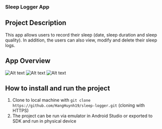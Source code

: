 ### Sleep Logger App

## Project Description
This app allows users to record their sleep (date, sleep duration and sleep quality). In addition, the users can also view, modify and delete their sleep logs. 

## App Overview
![Alt text](https://ibb.co/MCFGKrs "All logs screen")
![Alt text](https://ibb.co/LnGHvY8 "Logger screen")
![Alt text](https://ibb.co/f9xnCtC "Detail screen")

## How to install and run the project 
1. Clone to local machine with `git clone https://github.com/HangHuynh19/sleep-logger.git` (cloning with HTTPS)
2. The project can be run via emulator in Android Studio or exported to SDK and run in physical device

